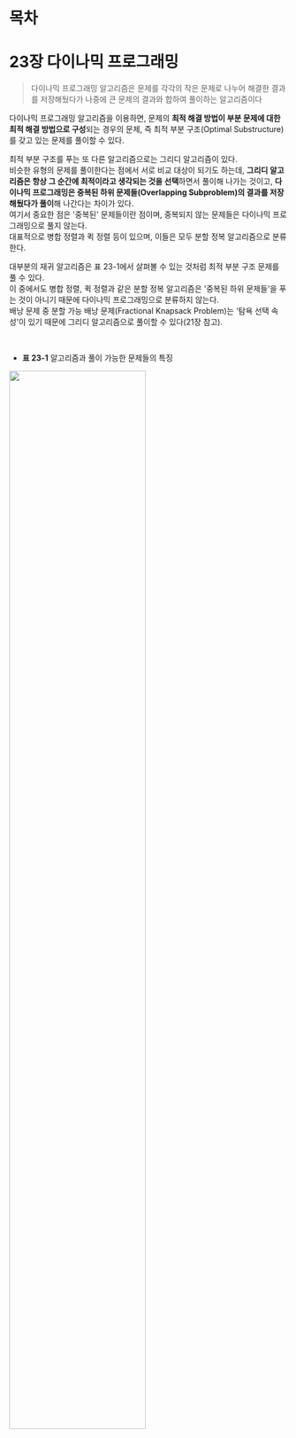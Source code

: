 # 목차

# 23장 다이나믹 프로그래밍
> 다이나믹 프로그래밍 알고리즘은 문제를 각각의 작은 문제로 나누어 해결한 결과를 저장해뒀다가 나중에 큰 문제의 결과와 합하여 풀이하는 알고리즘이다

다이나믹 프로그래밍 알고리즘을 이용하면, 문제의 **최적 해결 방법이 부분 문제에 대한 최적 해결 방법으로 구성**되는 경우의 문제, 즉 최적 부분 구조(Optimal Substructure)를 갖고 있는 문제를 풀이할 수 있다.

최적 부분 구조를 푸는 또 다른 알고리즘으로는 그리디 알고리즘이 있다.<br>
비슷한 유형의 문제를 풀이한다는 점에서 서로 비교 대상이 되기도 하는데, **그리디 알고리즘은 항상 그 순간에 최적이라고 생각되는 것을 선택**하면서 풀이해 나가는 것이고, **다이나믹 프로그래밍은 중복된 하위 문제들(Overlapping Subproblem)의 결과를 저장해뒀다가 풀이**해 나간다는 차이가 있다.<br>
여기서 중요한 점은 '중복된' 문제들이란 점이며, 중복되지 않는 문제들은 다이나믹 프로그래밍으로 풀지 않는다.<br>
대표적으로 병합 정렬과 퀵 정렬 등이 있으며, 이들은 모두 분할 정복 알고리즘으로 분류한다.

대부분의 재귀 알고리즘은 표 23-1에서 살펴볼 수 있는 것처럼 최적 부분 구조 문제를 풀 수 있다.<br>
이 중에서도 병합 정렬, 퀵 정렬과 같은 분할 정복 알고리즘은 '중복된 하위 문제들'을 푸는 것이 아니기 때문에 다이나믹 프로그래밍으로 분류하지 않는다.<br>
배낭 문제 중 분할 가능 배낭 문제(Fractional Knapsack Problem)는 '탐욕 선택 속성'이 있기 때문에 그리디 알고리즘으로 풀이할 수 있다(21장 참고).

<br>

* **표 23-1** 알고리즘과 풀이 가능한 문제들의 특징

<img src="https://user-images.githubusercontent.com/55045377/134760237-2bbc048d-22dd-4551-8da3-85a295f5f8d7.png" width=70% height=70%>
























